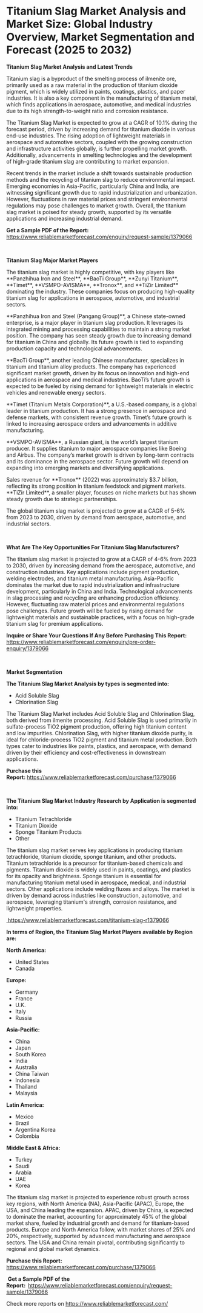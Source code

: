 <p><h1>Titanium Slag Market Analysis and Market Size: Global Industry Overview, Market Segmentation and Forecast (2025 to 2032)</h1></p><p><strong>Titanium Slag Market Analysis and Latest Trends</strong></p>
<p><p>Titanium slag is a byproduct of the smelting process of ilmenite ore, primarily used as a raw material in the production of titanium dioxide pigment, which is widely utilized in paints, coatings, plastics, and paper industries. It is also a key component in the manufacturing of titanium metal, which finds applications in aerospace, automotive, and medical industries due to its high strength-to-weight ratio and corrosion resistance.</p><p>The Titanium Slag Market is expected to grow at a CAGR of 10.1% during the forecast period, driven by increasing demand for titanium dioxide in various end-use industries. The rising adoption of lightweight materials in aerospace and automotive sectors, coupled with the growing construction and infrastructure activities globally, is further propelling market growth. Additionally, advancements in smelting technologies and the development of high-grade titanium slag are contributing to market expansion.</p><p>Recent trends in the market include a shift towards sustainable production methods and the recycling of titanium slag to reduce environmental impact. Emerging economies in Asia-Pacific, particularly China and India, are witnessing significant growth due to rapid industrialization and urbanization. However, fluctuations in raw material prices and stringent environmental regulations may pose challenges to market growth. Overall, the titanium slag market is poised for steady growth, supported by its versatile applications and increasing industrial demand.</p></p>
<p><strong>Get a Sample PDF of the Report:&nbsp;</strong> <a href="https://www.reliablemarketforecast.com/enquiry/request-sample/1379066?utm_campaign=1080&utm_medium=2&utm_source=Github&utm_content=ia&utm_term=25012025&utm_id=titanium-slag">https://www.reliablemarketforecast.com/enquiry/request-sample/1379066</a></p>
<p>&nbsp;</p>
<p><strong>Titanium Slag Major Market Players</strong></p>
<p><p>The titanium slag market is highly competitive, with key players like **Panzhihua Iron and Steel**, **BaoTi Group**, **Zunyi Titanium**, **Timet**, **VSMPO-AVISMA**, **Tronox**, and **TiZir Limited** dominating the industry. These companies focus on producing high-quality titanium slag for applications in aerospace, automotive, and industrial sectors.</p><p>**Panzhihua Iron and Steel (Pangang Group)**, a Chinese state-owned enterprise, is a major player in titanium slag production. It leverages its integrated mining and processing capabilities to maintain a strong market position. The company has seen steady growth due to increasing demand for titanium in China and globally. Its future growth is tied to expanding production capacity and technological advancements.</p><p>**BaoTi Group**, another leading Chinese manufacturer, specializes in titanium and titanium alloy products. The company has experienced significant market growth, driven by its focus on innovation and high-end applications in aerospace and medical industries. BaoTi’s future growth is expected to be fueled by rising demand for lightweight materials in electric vehicles and renewable energy sectors.</p><p>**Timet (Titanium Metals Corporation)**, a U.S.-based company, is a global leader in titanium production. It has a strong presence in aerospace and defense markets, with consistent revenue growth. Timet’s future growth is linked to increasing aerospace orders and advancements in additive manufacturing.</p><p>**VSMPO-AVISMA**, a Russian giant, is the world’s largest titanium producer. It supplies titanium to major aerospace companies like Boeing and Airbus. The company’s market growth is driven by long-term contracts and its dominance in the aerospace sector. Future growth will depend on expanding into emerging markets and diversifying applications.</p><p>Sales revenue for **Tronox** (2022) was approximately $3.7 billion, reflecting its strong position in titanium feedstock and pigment markets. **TiZir Limited**, a smaller player, focuses on niche markets but has shown steady growth due to strategic partnerships.</p><p>The global titanium slag market is projected to grow at a CAGR of 5-6% from 2023 to 2030, driven by demand from aerospace, automotive, and industrial sectors.</p></p>
<p>&nbsp;</p>
<p><strong>What Are The Key Opportunities For Titanium Slag Manufacturers?</strong></p>
<p><p>The titanium slag market is projected to grow at a CAGR of 4-6% from 2023 to 2030, driven by increasing demand from the aerospace, automotive, and construction industries. Key applications include pigment production, welding electrodes, and titanium metal manufacturing. Asia-Pacific dominates the market due to rapid industrialization and infrastructure development, particularly in China and India. Technological advancements in slag processing and recycling are enhancing production efficiency. However, fluctuating raw material prices and environmental regulations pose challenges. Future growth will be fueled by rising demand for lightweight materials and sustainable practices, with a focus on high-grade titanium slag for premium applications.</p></p>
<p><strong>Inquire or Share Your Questions If Any Before Purchasing This Report:</strong> <a href="https://www.reliablemarketforecast.com/enquiry/pre-order-enquiry/1379066?utm_campaign=1080&utm_medium=2&utm_source=Github&utm_content=ia&utm_term=25012025&utm_id=titanium-slag">https://www.reliablemarketforecast.com/enquiry/pre-order-enquiry/1379066</a></p>
<p>&nbsp;</p>
<p><strong>Market Segmentation</strong></p>
<p><strong>The Titanium Slag Market Analysis by types is segmented into:</strong></p>
<p><ul><li>Acid Soluble Slag</li><li>Chlorination Slag</li></ul></p>
<p><p>The Titanium Slag Market includes Acid Soluble Slag and Chlorination Slag, both derived from ilmenite processing. Acid Soluble Slag is used primarily in sulfate-process TiO2 pigment production, offering high titanium content and low impurities. Chlorination Slag, with higher titanium dioxide purity, is ideal for chloride-process TiO2 pigment and titanium metal production. Both types cater to industries like paints, plastics, and aerospace, with demand driven by their efficiency and cost-effectiveness in downstream applications.</p></p>
<p><strong>Purchase this Report:&nbsp;</strong><a href="https://www.reliablemarketforecast.com/purchase/1379066?utm_campaign=1080&utm_medium=2&utm_source=Github&utm_content=ia&utm_term=25012025&utm_id=titanium-slag">https://www.reliablemarketforecast.com/purchase/1379066</a></p>
<p>&nbsp;</p>
<p><strong>The Titanium Slag Market Industry Research by Application is segmented into:</strong></p>
<p><ul><li>Titanium Tetrachloride</li><li>Titanium Dioxide</li><li>Sponge Titanium Products</li><li>Other</li></ul></p>
<p><p>The titanium slag market serves key applications in producing titanium tetrachloride, titanium dioxide, sponge titanium, and other products. Titanium tetrachloride is a precursor for titanium-based chemicals and pigments. Titanium dioxide is widely used in paints, coatings, and plastics for its opacity and brightness. Sponge titanium is essential for manufacturing titanium metal used in aerospace, medical, and industrial sectors. Other applications include welding fluxes and alloys. The market is driven by demand across industries like construction, automotive, and aerospace, leveraging titanium's strength, corrosion resistance, and lightweight properties.</p></p>
<p><a href="https://www.reliablemarketforecast.com/titanium-slag-r1379066?utm_campaign=1080&utm_medium=2&utm_source=Github&utm_content=ia&utm_term=25012025&utm_id=titanium-slag">&nbsp;https://www.reliablemarketforecast.com/titanium-slag-r1379066</a></p>
<p><strong>In terms of Region, the Titanium Slag Market Players available by Region are:</strong></p>
<p>
    <p> <strong> North America: </strong>
        <ul>
            <li>United States</li>
            <li>Canada</li>
        </ul>
        </p> 
    <p> <strong> Europe: </strong>
        <ul>
            <li>Germany</li>
            <li>France</li>
            <li>U.K.</li>
            <li>Italy</li>
            <li>Russia</li>
        </ul>
        </p> 
    <p> <strong> Asia-Pacific: </strong>
        <ul>
            <li>China</li>
            <li>Japan</li>
            <li>South Korea</li>
            <li>India</li>
            <li>Australia</li>
            <li>China Taiwan</li>
            <li>Indonesia</li>
            <li>Thailand</li>
            <li>Malaysia</li>
        </ul>
        </p> 
    <p> <strong> Latin America: </strong>
        <ul>
            <li>Mexico</li>
            <li>Brazil</li>
            <li>Argentina Korea</li>
            <li>Colombia</li>
        </ul>
        </p> 
    <p> <strong> Middle East & Africa: </strong>
        <ul>
            <li>Turkey</li>
            <li>Saudi</li>
            <li>Arabia</li>
            <li>UAE</li>
            <li>Korea</li>
        </ul>
    </p>
    </p>
<p><p>The titanium slag market is projected to experience robust growth across key regions, with North America (NA), Asia-Pacific (APAC), Europe, the USA, and China leading the expansion. APAC, driven by China, is expected to dominate the market, accounting for approximately 45% of the global market share, fueled by industrial growth and demand for titanium-based products. Europe and North America follow, with market shares of 25% and 20%, respectively, supported by advanced manufacturing and aerospace sectors. The USA and China remain pivotal, contributing significantly to regional and global market dynamics.</p></p>
<p><strong>Purchase this Report: </strong><a href="https://www.reliablemarketforecast.com/purchase/1379066?utm_campaign=1080&utm_medium=2&utm_source=Github&utm_content=ia&utm_term=25012025&utm_id=titanium-slag">https://www.reliablemarketforecast.com/purchase/1379066</a></p>
<p>&nbsp;<strong>Get a Sample PDF of the Report:&nbsp;&nbsp;</strong><a href="https://www.reliablemarketforecast.com/enquiry/request-sample/1379066?utm_campaign=1080&utm_medium=2&utm_source=Github&utm_content=ia&utm_term=25012025&utm_id=titanium-slag">https://www.reliablemarketforecast.com/enquiry/request-sample/1379066</a></p>
<p><strong></strong></p>
<p>Check more reports on <a href="https://www.reliablemarketforecast.com/?utm_campaign=1080&utm_medium=2&utm_source=Github&utm_content=ia&utm_term=25012025&utm_id=titanium-slag">https://www.reliablemarketforecast.com/</a></p>
